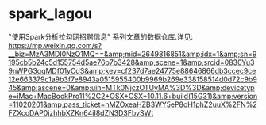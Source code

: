 # spark_lagou
"使用Spark分析拉勾网招聘信息" 系列文章的数据仓库.详见:  https://mp.weixin.qq.com/s?__biz=MzA3MDI0NzQ1MQ==&amp;mid=2649816851&amp;idx=1&amp;sn=9195cb5b24c5d155754d5ae76b7b3428&amp;scene=1&amp;srcid=0830Yu39nWPG3qqMDf01yCdS&amp;key=cf237d7ae24775e88646866db3ccec9ce12e663379c1a9b3f7e8943a0515955400b9969b269e338158514d0d72c9b945&amp;ascene=0&amp;uin=MTk0NjczOTUyMA%3D%3D&amp;devicetype=iMac+MacBookPro11%2C2+OSX+OSX+10.11.6+build(15G31)&amp;version=11020201&amp;pass_ticket=nMZOxeaHZB3WY5eP8oH1phZ2uuX%2FN%2FZXcoDAP0jzhhbXZKn64iI8dZN3D3FbvSWt
